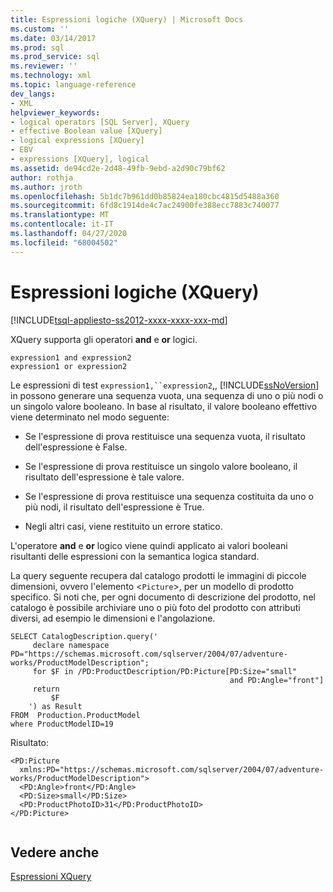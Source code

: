 ```yaml
---
title: Espressioni logiche (XQuery) | Microsoft Docs
ms.custom: ''
ms.date: 03/14/2017
ms.prod: sql
ms.prod_service: sql
ms.reviewer: ''
ms.technology: xml
ms.topic: language-reference
dev_langs:
- XML
helpviewer_keywords:
- logical operators [SQL Server], XQuery
- effective Boolean value [XQuery]
- logical expressions [XQuery]
- EBV
- expressions [XQuery], logical
ms.assetid: de94cd2e-2d48-49fb-9ebd-a2d90c79bf62
author: rothja
ms.author: jroth
ms.openlocfilehash: 5b1dc7b961dd0b85824ea180cbc4815d5488a360
ms.sourcegitcommit: 6fd8c1914de4c7ac24900fe388ecc7883c740077
ms.translationtype: MT
ms.contentlocale: it-IT
ms.lasthandoff: 04/27/2020
ms.locfileid: "68004502"
---
```

# <a name="logical-expressions-xquery"></a>Espressioni logiche (XQuery)
[!INCLUDE[tsql-appliesto-ss2012-xxxx-xxxx-xxx-md](../includes/tsql-appliesto-ss2012-xxxx-xxxx-xxx-md.md)]

  XQuery supporta gli operatori **and** e **or** logici.  
  
```  
expression1 and expression2  
expression1 or expression2  
```  
  
 Le espressioni di test `expression1,``expression2`,, [!INCLUDE[ssNoVersion](../includes/ssnoversion-md.md)] in possono generare una sequenza vuota, una sequenza di uno o più nodi o un singolo valore booleano. In base al risultato, il valore booleano effettivo viene determinato nel modo seguente:  
  
-   Se l'espressione di prova restituisce una sequenza vuota, il risultato dell'espressione è False.  
  
-   Se l'espressione di prova restituisce un singolo valore booleano, il risultato dell'espressione è tale valore.  
  
-   Se l'espressione di prova restituisce una sequenza costituita da uno o più nodi, il risultato dell'espressione è True.  
  
-   Negli altri casi, viene restituito un errore statico.  
  
 L'operatore **and** e **or** logico viene quindi applicato ai valori booleani risultanti delle espressioni con la semantica logica standard.  
  
 La query seguente recupera dal catalogo prodotti le immagini di piccole dimensioni, ovvero l'elemento <`Picture`>, per un modello di prodotto specifico. Si noti che, per ogni documento di descrizione del prodotto, nel catalogo è possibile archiviare uno o più foto del prodotto con attributi diversi, ad esempio le dimensioni e l'angolazione.  
  
```  
SELECT CatalogDescription.query('  
     declare namespace PD="https://schemas.microsoft.com/sqlserver/2004/07/adventure-works/ProductModelDescription";  
     for $F in /PD:ProductDescription/PD:Picture[PD:Size="small"   
                                                 and PD:Angle="front"]  
     return   
         $F   
    ') as Result  
FROM  Production.ProductModel  
where ProductModelID=19  
```  
  
 Risultato:  
  
```  
<PD:Picture   
  xmlns:PD="https://schemas.microsoft.com/sqlserver/2004/07/adventure-works/ProductModelDescription">  
  <PD:Angle>front</PD:Angle>  
  <PD:Size>small</PD:Size>  
  <PD:ProductPhotoID>31</PD:ProductPhotoID>  
</PD:Picture>  
  
```  
  
## <a name="see-also"></a>Vedere anche  
 [Espressioni XQuery](../xquery/xquery-expressions.md)  
  
  
